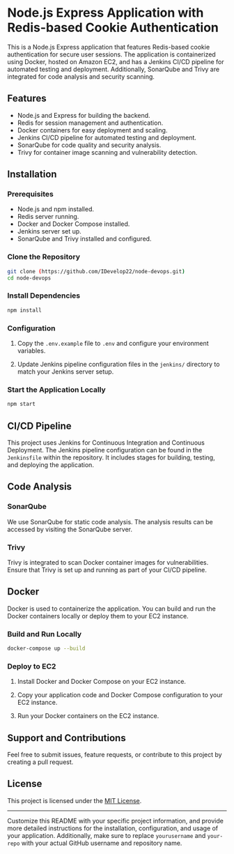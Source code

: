 
# Node.js Express Application with Redis-based Cookie Authentication

This is a Node.js Express application that features Redis-based cookie authentication for secure user sessions. The application is containerized using Docker, hosted on Amazon EC2, and has a Jenkins CI/CD pipeline for automated testing and deployment. Additionally, SonarQube and Trivy are integrated for code analysis and security scanning.

## Features

- Node.js and Express for building the backend.
- Redis for session management and authentication.
- Docker containers for easy deployment and scaling.
- Jenkins CI/CD pipeline for automated testing and deployment.
- SonarQube for code quality and security analysis.
- Trivy for container image scanning and vulnerability detection.

## Installation

### Prerequisites

- Node.js and npm installed.
- Redis server running.
- Docker and Docker Compose installed.
- Jenkins server set up.
- SonarQube and Trivy installed and configured.

### Clone the Repository

```bash
git clone (https://github.com/IDevelop22/node-devops.git)
cd node-devops
```

### Install Dependencies

```bash
npm install
```

### Configuration

1. Copy the `.env.example` file to `.env` and configure your environment variables.

2. Update Jenkins pipeline configuration files in the `jenkins/` directory to match your Jenkins server setup.

### Start the Application Locally

```bash
npm start
```

## CI/CD Pipeline

This project uses Jenkins for Continuous Integration and Continuous Deployment. The Jenkins pipeline configuration can be found in the `Jenkinsfile` within the repository. It includes stages for building, testing, and deploying the application.

## Code Analysis

### SonarQube

We use SonarQube for static code analysis. The analysis results can be accessed by visiting the SonarQube server.

### Trivy

Trivy is integrated to scan Docker container images for vulnerabilities. Ensure that Trivy is set up and running as part of your CI/CD pipeline.

## Docker

Docker is used to containerize the application. You can build and run the Docker containers locally or deploy them to your EC2 instance.

### Build and Run Locally

```bash
docker-compose up --build
```

### Deploy to EC2

1. Install Docker and Docker Compose on your EC2 instance.

2. Copy your application code and Docker Compose configuration to your EC2 instance.

3. Run your Docker containers on the EC2 instance.

## Support and Contributions

Feel free to submit issues, feature requests, or contribute to this project by creating a pull request.

## License

This project is licensed under the [MIT License](LICENSE).

---

Customize this README with your specific project information, and provide more detailed instructions for the installation, configuration, and usage of your application. Additionally, make sure to replace `yourusername` and `your-repo` with your actual GitHub username and repository name.
